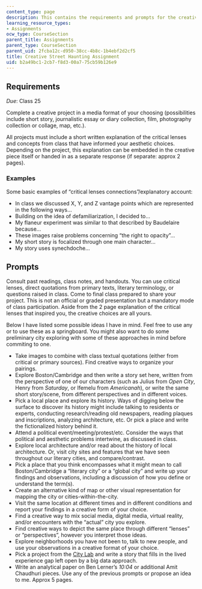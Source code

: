 ```yaml
---
content_type: page
description: This contains the requirements and prompts for the creative final project.
learning_resource_types:
- Assignments
ocw_type: CourseSection
parent_title: Assignments
parent_type: CourseSection
parent_uid: 2fcba12c-d950-38cc-4b8c-1b4ebf2d2cf5
title: Creative Street Haunting Assignment
uid: b2a49bc1-2cb7-f8d3-00a7-75cb59b126e9
---
```


Requirements
------------

_Due_: Class 25

Complete a creative project in a media format of your choosing (possibilities include short story, journalistic essay or diary collection, film, photography collection or collage, map, etc.).

All projects must include a short written explanation of the critical lenses and concepts from class that have informed your aesthetic choices. Depending on the project, this explanation can be embedded in the creative piece itself or handed in as a separate response (if separate: approx 2 pages).

### Examples

Some basic examples of “critical lenses connections”/explanatory account:

*   In class we discussed X, Y, and Z vantage points which are represented in the following ways…
*   Building on the idea of defamiliarization, I decided to…
*   My flaneur experiment was similar to that described by Baudelaire because…
*   These images raise problems concerning “the right to opacity”…
*   My short story is focalized through one main character…
*   My story uses synechdoche…

Prompts
-------

Consult past readings, class notes, and handouts. You can use critical lenses, direct quotations from primary texts, literary terminology, or questions raised in class. Come to final class prepared to share your project. This is not an official or graded presentation but a mandatory mode of class participation. Aside from the 2 page explanation of the critical lenses that inspired you, the creative choices are all yours.

Below I have listed some possible ideas I have in mind. Feel free to use any or to use these as a springboard. You might also want to do some preliminary city exploring with some of these approaches in mind before commiting to one.

*   Take images to combine with class textual quotations (either from critical or primary sources). Find creative ways to organize your pairings.
*   Explore Boston/Cambridge and then write a story set here, written from the perspective of one of our characters (such as Julius from _Open City_, Henry from _Saturday_, or Ifemelu from _Americanah_), or write the same short story/scene, from different perspectives and in different voices.
*   Pick a local place and explore its history. Ways of digging below the surface to discover its history might include talking to residents or experts, conducting research/reading old newspapers, reading plaques and inscriptions, analyzing architecture, etc. Or pick a place and write the fictionalized history behind it.
*   Attend a political event/meeting/protest/etc. Consider the ways that political and aesthetic problems intertwine, as discussed in class.
*   Explore local architecture and/or read about the history of local architecture. Or, visit city sites and features that we have seen throughout our literary cities, and compare/contrast.
*   Pick a place that you think encompasses what it might mean to call Boston/Cambridge a “literary city” or a “global city” and write up your findings and observations, including a discussion of how you define or understand the term(s).
*   Create an alternative kind of map or other visual representation for mapping the city or cities-within-the-city.
*   Visit the same location at different times and in different conditions and report your findings in a creative form of your choice.
*   Find a creative way to mix social media, digital media, virtual reality, and/or encounters with the “actual” city you explore.
*   Find creative ways to depict the same place through different “lenses” or “perspectives”, however you interpret those ideas.
*   Explore neighborhoods you have not been to, talk to new people, and use your observations in a creative format of your choice.
*   Pick a project from the [City Lab](http://senseable.mit.edu/) and write a story that fills in the lived experience gap left open by a big data approach.
*   Write an analytical paper on Ben Lerner’s _10:04_ or additional Amit Chaudhuri pieces. Use any of the previous prompts or propose an idea to me. Approx 5 pages.